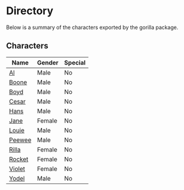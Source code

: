 # Directory
Below is a summary of the characters exported by the gorilla package.
## Characters
|Name|Gender|Special|
|---|---|---|
|[Al](./character/gorilla/al.go)|Male|No|
|[Boone](./character/gorilla/boone.go)|Male|No|
|[Boyd](./character/gorilla/boyd.go)|Male|No|
|[Cesar](./character/gorilla/cesar.go)|Male|No|
|[Hans](./character/gorilla/hans.go)|Male|No|
|[Jane](./character/gorilla/jane.go)|Female|No|
|[Louie](./character/gorilla/louie.go)|Male|No|
|[Peewee](./character/gorilla/peewee.go)|Male|No|
|[Rilla](./character/gorilla/rilla.go)|Female|No|
|[Rocket](./character/gorilla/rocket.go)|Female|No|
|[Violet](./character/gorilla/violet.go)|Female|No|
|[Yodel](./character/gorilla/yodel.go)|Male|No|

